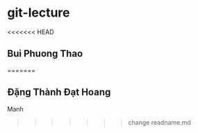 # git-lecture

<<<<<<< HEAD
## Bui Phuong Thao 
=======
## Đặng Thành Đạt Hoang

Manh
>>>>>>> change readname.md
